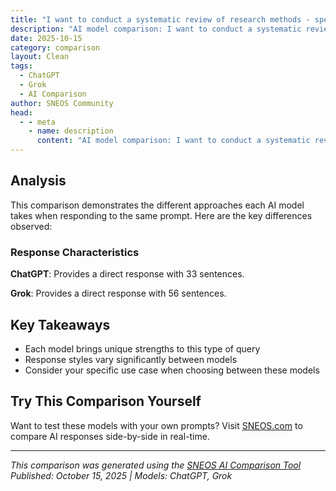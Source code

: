 ```yaml
---
title: "I want to conduct a systematic review of research methods - specifically comparing different approaches to qualitative data analysis. Help me: 1) Define the methodological question clearly (e.g. comparing grounded theory vs thematic analysis)"
description: "AI model comparison: I want to conduct a systematic review of research methods - specifically comparing different approac..."
date: 2025-10-15
category: comparison
layout: Clean
tags:
  - ChatGPT
  - Grok
  - AI Comparison
author: SNEOS Community
head:
  - - meta
    - name: description
      content: "AI model comparison: I want to conduct a systematic review of research methods - specifically comparing different approaches to qualitative d..."
---
```


<ChatComparison
  title="I want to conduct a systematic review of research methods - specifically comparing different approaches to qualitative data analysis. Help me: 1) Define the methodological question clearly (e.g. comparing grounded theory vs thematic analysis)"
  prompt="I want to conduct a systematic review of research methods - specifically comparing different approaches to qualitative data analysis. Help me: 1) Define the methodological question clearly (e.g. comparing grounded theory vs thematic analysis)"
  :responses='{"ChatGPT": "Conducting a systematic review of qualitative data analysis methods is an important undertaking, as it can clarify the strengths and limitations of various approaches. Here\u0027s how you can define your methodological question clearly:\n\n### Methodological Question\n\n**\u0022How do grounded theory and thematic analysis compare in terms of their effectiveness, rigor, and applicability in qualitative research across various disciplines?\u0022**\n\n### Key Components of the Question\n\n1. **Comparative Aspect**: The question clearly focuses on comparing two specific methods \u2013 grounded theory and thematic analysis \u2013 providing a direct target for your review.\n\n2. **Criteria for Comparison**: \n    - **Effectiveness**: This could encompass how well each method contributes to understanding the data and generating insights.\n    - **Rigor**: This includes the methodological soundness, including reliability and validity, and adherence to qualitative research standards.\n    - **Applicability**: This refers to how versatile each method is in being applied across different contexts and research questions in qualitative studies.\n\n3. **Scope**: By specifying \u0022across various disciplines,\u0022 you acknowledge that both qualitative methods might be used in fields such as psychology, sociology, health sciences, education, etc., allowing for a broader exploration of their usage and effectiveness.\n\n### Structuring Your Review\n\nTo further structure your systematic review, consider the following steps:\n\n1. **Develop Inclusion and Exclusion Criteria**: Clearly state what types of studies will be included (e.g., published articles, thesis studies, specific fields) and what will be excluded (e.g., studies not employing grounded theory or thematic analysis).\n\n2. **Define Key Terms**: Ensure that you define what you mean by \u0022grounded theory\u0022 and \u0022thematic analysis,\u0022 along with their underlying principles and methodologies, to provide context for your review.\n\n3. **Identify Databases and Sources**: Specify which databases (e.g., PsycINFO, PubMed, Scopus, etc.) and grey literature sources you will search to gather relevant studies.\n\n4. **Data Extraction**: Develop a framework for how you will extract, categorize, and synthesize the key findings and characteristics of the studies you include in your review.\n\n5. **Evaluation of Quality**: Consider how you will assess the quality of the studies included in your review (e.g., using a qualitative appraisal tool).\n\n6. **Analysis and Synthesis**: Plan how you will analyze and synthesize the findings, which may include thematic synthesis, quantitative metrics, or narrative synthesis depending on what data is available.\n\nBy clearly defining your methodological question and planning your systematic review steps, you\u0027ll set a strong foundation for your investigation into qualitative data analysis methods.", "Grok": "### Defining the Methodological Question for Your Systematic Review\n\nTo kick off your systematic review on qualitative data analysis (QDA) methods, the first step is crafting a clear, focused research question. This ensures your review is targeted, reproducible, and aligned with systematic review standards (e.g., PRISMA guidelines). Since you suggested comparing grounded theory and thematic analysis, I\u0027ll build on that while broadening it slightly to make it robust. I\u0027ll explain the process step by step, then propose a refined question.\n\n#### Step 1: Key Components of a Methodological Question in QDA Comparisons\n- **Scope**: Focus on core QDA approaches. Common ones include grounded theory (inductive, theory-building from data), thematic analysis (flexible pattern identification), interpretative phenomenological analysis (IPA; experience-focused), narrative analysis (story-based), and content analysis (systematic coding, sometimes quantitative-leaning).\n- **Comparison Criteria**: Specify what you\u0027re comparing, e.g., ontological/epistemological foundations, procedural steps, strengths/weaknesses, applicability to research contexts (e.g., health sciences vs. social sciences), rigor/validity measures, or researcher reflexivity demands.\n- **Systematic Review Framing**: Use PICO-like structure (adapted for methodology): *Population* (types of studies/data), *Intervention/Exposure* (QDA methods), *Comparison* (e.g., grounded theory vs. thematic analysis), *Outcome* (e.g., effectiveness in generating insights, ease of use, or alignment with qualitative paradigms).\n- **Clarity and Boundaries**: Make it specific but not overly narrow\u2014aim for peer-reviewed literature from the last 20\u201330 years, excluding mixed-methods if your focus is purely qualitative.\n\n#### Step 2: Proposed Methodological Question\nBased on your example, here\u0027s a clearly defined question:\n\n**\u0022How do grounded theory and thematic analysis differ in their epistemological assumptions, procedural applications, and suitability for generating contextualized insights in qualitative health research, as evidenced by empirical studies published between 2000 and 2023?\u0022**\n\n- **Why this phrasing?**\n  - **Comparison Focus**: Directly pits grounded theory (e.g., Glaser/Strauss\u0027s constant comparison for emergent theory) against thematic analysis (e.g., Braun \u0026 Clarke\u0027s 6-phase flexible approach for identifying themes).\n  - **Key Dimensions**: Covers foundations (e.g., grounded theory\u0027s constructivism vs. thematic analysis\u0027s post-positivism potential), processes (e.g., coding iterations), and outcomes (e.g., depth of theory vs. accessibility for beginners).\n  - **Contextualized**: Limits to \u0022health research\u0022 to make it feasible (common in QDA lit), but you can swap this for \u0022social sciences\u0022 or \u0022education\u0022 if preferred.\n  - **Systematic Elements**: Specifies time frame for recency and empirical focus for evidence-based review.\n\n#### Step 3: Rationale and Evidence from Literature\nThis question is grounded in established QDA scholarship:\n- Grounded theory emphasizes theory generation through iterative data collection/analysis (Glaser \u0026 Strauss, 1967; Charmaz, 2014), but can be resource-intensive.\n- Thematic analysis is more pragmatic and widely used for its simplicity in pattern detection (Braun \u0026 Clarke, 2006, 2021), though critics note it risks superficiality without strong reflexivity.\n- Comparative reviews (e.g., Nowell et al., 2017 in *Qualitative Health Research*) highlight how grounded theory builds substantive theory, while thematic analysis excels in descriptive overviews\u2014your review could synthesize such contrasts.\n- Broader lit (e.g., systematic reviews in *International Journal of Qualitative Methods*) shows these methods are frequently compared for their flexibility in inductive analysis, with thematic analysis being more accessible for novice researchers.\n\n#### Next Steps for Your Review\nIf this question fits, you can proceed to:\n- **Search Strategy**: Databases like PubMed, Scopus, Web of Science; keywords: \u0022grounded theory\u0022 AND \u0022thematic analysis\u0022 AND (\u0022qualitative data analysis\u0022 OR \u0022QDA\u0022) AND \u0022comparison.\u0022\n- **Inclusion Criteria**: Peer-reviewed articles reporting applications/comparisons; exclude non-empirical pieces.\n- **Refinements**: If you want to expand (e.g., add IPA), we could adjust to: \u0022What are the comparative strengths and limitations of grounded theory, thematic analysis, and IPA in interpreting lived experiences in psychological research?\u0022\n\nLet me know how you\u0027d like to tweak this or move to the next part of your review (e.g., protocol outline)!"}' published-date="{DateTime.UtcNow:HH:mm}"
/>

## Analysis

This comparison demonstrates the different approaches each AI model takes when responding to the same prompt. Here are the key differences observed:

### Response Characteristics

**ChatGPT**: Provides a direct response with 33 sentences. 

**Grok**: Provides a direct response with 56 sentences. 

## Key Takeaways

- Each model brings unique strengths to this type of query
- Response styles vary significantly between models
- Consider your specific use case when choosing between these models

## Try This Comparison Yourself

Want to test these models with your own prompts? Visit [SNEOS.com](https://sneos.com) to compare AI responses side-by-side in real-time.

---

*This comparison was generated using the [SNEOS AI Comparison Tool](https://sneos.com)*
*Published: October 15, 2025 | Models: ChatGPT, Grok*
